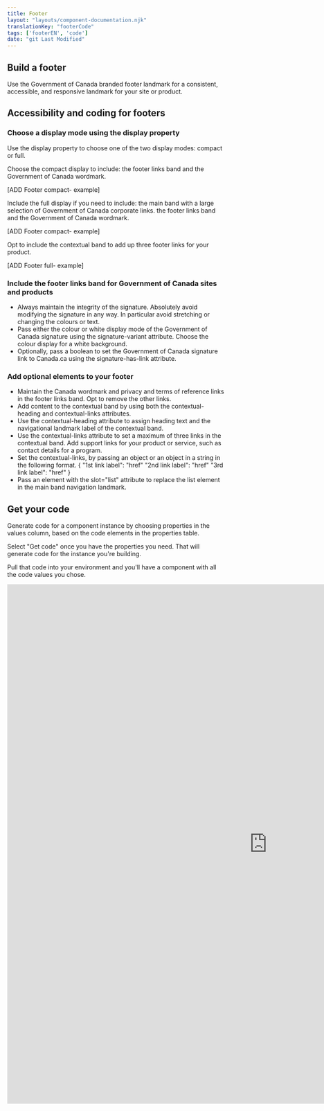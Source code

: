 ```yaml
---
title: Footer
layout: "layouts/component-documentation.njk"
translationKey: "footerCode"
tags: ['footerEN', 'code']
date: "git Last Modified"
---
```


## Build a footer

Use the Government of Canada branded footer landmark for a consistent, accessible, and responsive landmark for your site or product.

## Accessibility and coding for footers

### Choose a display mode using the display property

Use the display property to choose one of the two display modes: compact or full.

Choose the compact display to include:
the footer links band and the Government of Canada wordmark.

[ADD Footer compact- example]

Include the full display if you need to include:
the main band with a large selection of Government of Canada corporate links.
the footer links band and the Government of Canada wordmark.

[ADD Footer compact- example]

Opt to include the contextual band to add up three footer links for your product.

[ADD Footer full- example]

### Include the footer links band for Government of Canada sites and products

- Always maintain the integrity of the signature. Absolutely avoid modifying the signature in any way. In particular avoid stretching or changing the colours or text.
- Pass either the colour or white display mode of the Government of Canada signature using the signature-variant attribute. Choose the colour display for a white background.
- Optionally, pass a boolean to set the Government of Canada signature link to Canada.ca using the signature-has-link attribute.

### Add optional elements to your footer

- Maintain the Canada wordmark and privacy and terms of reference links in the footer links band. Opt to remove the other links.
- Add content to the contextual band by using both the contextual-heading and contextual-links attributes.
- Use the contextual-heading attribute to assign heading text and the navigational landmark label of the contextual band.
- Use the contextual-links attribute to set a maximum of three links in the contextual band. Add support links for your product or service, such as contact details for a program.
- Set the contextual-links, by passing an object or an object in a string in the following format.
{
"1st link label": "href"
"2nd link label": "href"
"3rd link label": "href"
}
- Pass an element with the slot="list" attribute to replace the list element in the main band navigation landmark.

## Get your code

Generate code for a component instance by choosing properties in the values column, based on the code elements in the properties table.

Select "Get code" once you have the properties you need. That will generate code for the instance you're building.

Pull that code into your environment and you'll have a component with all the code values you chose.

<iframe
  title="Overview of gcds-footer properties and events."
  src="https://cds-snc.github.io/gcds-components/?path=/docs/components-footer--default&viewMode=docs&shortcuts=false&singleStory=true"
  width="1200"
  height="1200"
  style="display: block; margin: 0 auto;"
  frameBorder="0"
></iframe>
